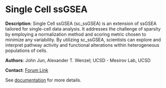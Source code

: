 # Single Cell ssGSEA

**Description**: Single Cell ssGSEA (sc_ssGSEA) is an extension of ssGSEA tailored for single-cell data analysis. It addresses the challenge of sparsity by employing a normalization method and scoring metric chosen to minimize any variability. By utilizing sc_ssGSEA, scientists can explore and interpret pathway activity and functional alterations within heterogeneous populations of cells.

**Authors**: John Jun, Alexander T. Wenzel; UCSD - Mesirov Lab, UCSD

**Contact**: [Forum Link](https://groups.google.com/forum/?utm_medium=email&utm_source=footer#!forum/genepattern-help)

See [documentation](https://github.com/genepattern/scGSEA/documentation.md) for more details. 

